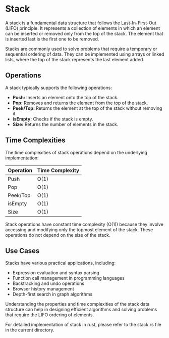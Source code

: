# Stack

A stack is a fundamental data structure that follows the Last-In-First-Out (LIFO) principle. It represents a collection of elements in which an element can be inserted or removed only from the top of the stack. The element that is inserted last is the first one to be removed.

Stacks are commonly used to solve problems that require a temporary or sequential ordering of data. They can be implemented using arrays or linked lists, where the top of the stack represents the last element added.

## Operations

A stack typically supports the following operations:

- **Push:** Inserts an element onto the top of the stack.
- **Pop:** Removes and returns the element from the top of the stack.
- **Peek/Top:** Returns the element at the top of the stack without removing it.
- **isEmpty:** Checks if the stack is empty.
- **Size:** Returns the number of elements in the stack.

## Time Complexities

The time complexities of stack operations depend on the underlying implementation:

| Operation    | Time Complexity |
|--------------|-----------------|
| Push         | O(1)            |
| Pop          | O(1)            |
| Peek/Top     | O(1)            |
| isEmpty      | O(1)            |
| Size         | O(1)            |

Stack operations have constant time complexity (O(1)) because they involve accessing and modifying only the topmost element of the stack. These operations do not depend on the size of the stack.

## Use Cases

Stacks have various practical applications, including:

- Expression evaluation and syntax parsing
- Function call management in programming languages
- Backtracking and undo operations
- Browser history management
- Depth-first search in graph algorithms

Understanding the properties and time complexities of the stack data structure can help in designing efficient algorithms and solving problems that require the LIFO ordering of elements.

For detailed implementation of stack in rust, please refer to the stack.rs file in the current directory.